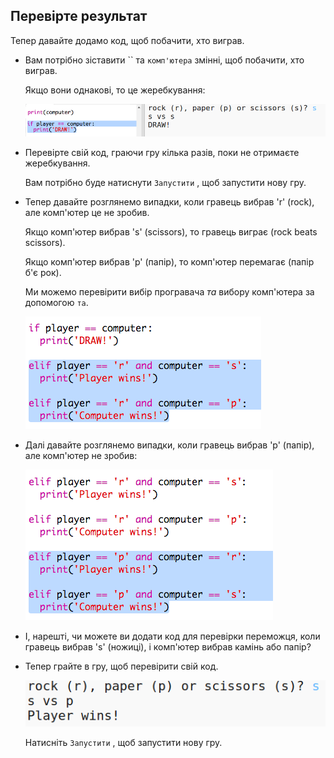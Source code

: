 ## Перевірте результат

Тепер давайте додамо код, щоб побачити, хто виграв.

+ Вам потрібно зіставити `` та `комп'ютера` змінні, щоб побачити, хто виграв.
    
    Якщо вони однакові, то це жеребкування:
    
    ![скріншот](images/rps-draw.png)

+ Перевірте свій код, граючи гру кілька разів, поки не отримаєте жеребкування.
    
    Вам потрібно буде натиснути `Запустити` , щоб запустити нову гру.

+ Тепер давайте розглянемо випадки, коли гравець вибрав 'r' (rock), але комп'ютер це не зробив.
    
    Якщо комп'ютер вибрав 's' (scissors), то гравець виграє (rock beats scissors).
    
    Якщо комп'ютер вибрав 'p' (папір), то комп'ютер перемагає (папір б'є рок).
    
    Ми можемо перевірити вибір програвача *та* вибору комп'ютера за допомогою `та`.
    
    ![скріншот](images/rps-player-rock.png)

+ Далі давайте розглянемо випадки, коли гравець вибрав 'p' (папір), але комп'ютер не зробив:
    
    ![скріншот](images/rps-player-paper.png)

+ І, нарешті, чи можете ви додати код для перевірки переможця, коли гравець вибрав 's' (ножиці), і комп'ютер вибрав камінь або папір?

+ Тепер грайте в гру, щоб перевірити свій код.
    
    ![скріншот](images/rps-play.png)
    
    Натисніть `Запустити` , щоб запустити нову гру.
